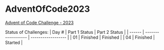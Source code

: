 # AdventOfCode2023
[Advent of Code Challenge - 2023](https://adventofcode.com/2023/)

Status of Challenges:
| Day #  | Part 1 Status      | Part 2 Status      |
| ------ | ------------------ | ------------------ |
| 01     | Finished           | Finished           |
| 04     | Finished           | Started            |